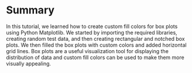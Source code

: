 # Summary

In this tutorial, we learned how to create custom fill colors for box plots using Python Matplotlib. We started by importing the required libraries, creating random test data, and then creating rectangular and notched box plots. We then filled the box plots with custom colors and added horizontal grid lines. Box plots are a useful visualization tool for displaying the distribution of data and custom fill colors can be used to make them more visually appealing.
